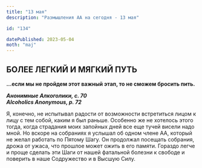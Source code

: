 ```yaml
---
title: "13 мая"
description: "Размышления АА на сегодня - 13 мая"

id: "134"

datePublished: 2023-05-04
moth: "maj"
---
```


## БОЛЕЕ ЛЕГКИЙ И МЯГКИЙ ПУТЬ

**…если мы не пройдем этот важный этап, то не сможем бросить пить.**

**_Анонимные Алкоголики, с. 70  
Alcoholics Anonymous, p. 72_**

Я, конечно, не испытывал радости от возможности встретиться лицом к лицу с тем
собой, каким я был раньше. Особенно же не хотелось этого тогда, когда
страдания моих запойных дней все еще тучей висели надо мной. Но вскоре на
собраниях я услышал об одном члене АА, который не желал работать по Пятому
Шагу. Он продолжал посещать собрания, дрожа от ужаса, что прошлое может ожить
в его памяти. Гораздо легче и проще сделать эти Шаги от нашей фатальной
болезни к свободе и поверить в наше Содружество и в Высшую Силу.
